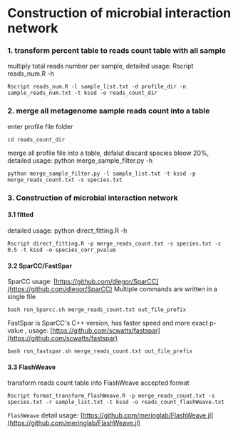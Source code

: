 # Construction of microbial interaction network
### 1. transform percent table to reads count table with all sample
multiply total reads number per sample, detailed usage: Rscript reads_num.R -h
```shell
Rscript reads_num.R -l sample_list.txt -d profile_dir -n sample_reads_num.txt -t kssd -o reads_count_dir
```

### 2. merge all metagenome sample reads count into a table
enter profile file folder
```shell
cd reads_count_dir
```
merge all profile file into a table, defalut discard species bleow 20%, detailed usage: python merge_sample_filter.py -h
```shell
python merge_sample_filter.py -l sample_list.txt -t kssd -p merge_reads_count.txt -s species.txt 
```

### 3. Construction of microbial interaction network
#### 3.1 fitted
detailed usage: python direct_fitting.R -h
```shell
Rscript direct_fitting.R -p merge_reads_count.txt -s species.txt -c 0.5 -t kssd -o species_corr_pvalue
```
#### 3.2 SparCC/FastSpar
SparCC usage: [https://github.com/dlegor/SparCC](https://github.com/dlegor/SparCC)
Multiple commands are written in a single file
```shell
bash run_Sparcc.sh merge_reads_count.txt out_file_prefix
```
FastSpar is SparCC's C++ version, has faster speed and more exact p-value , usage: [https://github.com/scwatts/fastspar](https://github.com/scwatts/fastspar)
```shell
bash run_fastspar.sh merge_reads_count.txt out_file_prefix
```
#### 3.3 FlashWeave
transform reads count table into FlashWeave accepted format
```shell
Rscript format_transform_flashWeave.R -p merge_reads_count.txt -s species.txt -r sample_list.txt -t kssd -o reads_count_flashWeave.txt
```
`FlashWeave` detail usage: [https://github.com/meringlab/FlashWeave.jl](https://github.com/meringlab/FlashWeave.jl)

